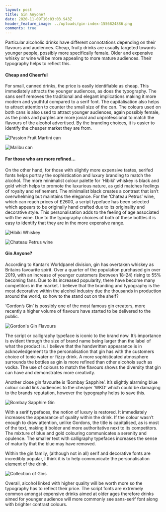 ```yaml
---
layout: post
title: Gin Anyone?
date: 2020-11-09T16:03:03.943Z
header_feature_image: ../uploads/gin-index-1556824886.png
comments: true
---
```

Particular alcoholic drinks have different connotations depending on their flavours and audiences. Cheap, fruity drinks are usually targeted towards younger people, possibly more specifically female. Older and expensive whisky or wine will be more appealing to more mature audiences. Their typography helps to reflect this. 

#### Cheap and Cheerful

For small, canned drinks, the price is easily identifiable as cheap. This immediately attracts the younger audiences, as does the typography. The sans serif removes the traditional and elegant implications making it more modern and youthful compared to a serif font. The capitalisation also helps to attract attention to counter the small size of the can. The colours used on both cans is also used to attract younger audiences, again possibly female, as the pinks and purples are more jovial and unprofessional to match the flavours of the alcohol advertised. By the branding choices, it is easier to identify the cheaper market they are from. 

![Passion Fruit Martini can](../uploads/snapshotimagehandler_974701952.jpeg)

![Malibu can](../uploads/sei_69534689.jpg)

#### For those who are more refined...

On the other hand, for those with slightly more expensive tastes, serifed fonts helps portray the sophistication and luxury branding to match the alcohol. The more minimalist colour palette for ‘Hibiki’ whiskey is black and gold which helps to promote the luxurious nature, as gold matches feelings of royalty and refinement. The minimalist black creates a contrast that isn’t overwhelming but maintains the elegance. For the ‘Chateau Petrus’ wine, which can reach prices of £2600, a script typeface has been selected which appears to be originally hand crafted due to its originality and decorative style. This personalisation adds to the feeling of age associated with the wine. Due to the typography choices of both of these bottles it is easy to identify that they are in the more expensive range. 

![Hibiki Whiskey](../uploads/hibiki-japanese-harmony-whisky.jpg)

![Chateau Petrus wine](../uploads/10115638.jpg)

#### Gin Anyone?

According to Kantar’s Worldpanel division, gin has overtaken whiskey as Britains favourite spirit. Over a quarter of the population purchased gin over 2019, with an increase of younger customers (between 18-24) rising to 55% becoming fans. Due to its increased popularity, there have become many competitors in the market. I believe that the branding and typography is the most decorative within the alcohol industry due the thousands in production around the world, so how to the stand out on the shelf?

‘Gordon’s Gin’ is possibly one of the most famous gin creators, more recently a higher volume of flavours have started to be delivered to the public. 

![Gordon's Gin Flavours](../uploads/71qbjn2tjsl._ac_sl1080_.jpg)

The script or calligraphy typeface is iconic to the brand now. It’s importance is evident through the size of brand name being larger than the label of what the product is. I believe that the handwritten appearance is in acknowledgement to the personalisation that gin has with the customers choice of tonic water or fizzy drink. A more sophisticated atmosphere surrounds the bottles as gin is more refined than other alcohols such as vodka. The use of colours to match the flavours shows the diversity that gin can have and demonstrates more creativity. 

Another close gin favourite is ‘Bombay Sapphire’. It’s slightly alarming blue colour could link audiences to the cheaper ‘WKD’ which could be damaging to the brands reputation, however the typography helps to save this. 

![Bombay Sapphire Gin](../uploads/217561011_0_640x640.jpg)

With a serif typefaces, the notion of luxury is restored. It immediately increases the appearance of quality within the drink. If the colour wasn’t enough to draw attention, unlike Gordons, the title is capitalised, as is most of the text, making it bolder and more authoritative next to its competitors. The mixture of blue and gold colouring communicates a serenity and opulence. The smaller text with calligraphy typefaces increases the sense of maturity that the blue may have removed. 

Within the gin family, (although not in all) serif and decorative fonts are incredibly popular, I think it is to help communicate the personalisation element of the drink.

![Collection of Gins](../uploads/best-flavoured-gin.jpg)

Overall, alcohol linked with higher quality will be worth more so the typography has to reflect their price. The script fonts are extremely common amongst expensive drinks aimed at older ages therefore drinks aimed for younger audience will more commonly see sans-serif font along with brighter contrast colours.